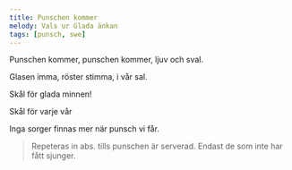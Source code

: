 ```yaml
---
title: Punschen kommer
melody: Vals ur Glada änkan
tags: [punsch, swe]
---
```


Punschen kommer,
punschen kommer,
ljuv och sval.

Glasen imma,
röster stimma,
i vår sal.

Skål för glada minnen!

Skål för varje vår

Inga sorger finnas mer
när punsch vi får.

> Repeteras in abs. tills punschen är serverad. Endast de som inte har fått sjunger.
